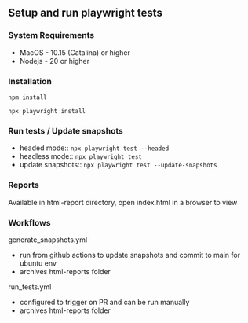 ## Setup and run playwright tests

### System Requirements
- MacOS - 10.15 (Catalina) or higher
- Nodejs - 20 or higher

### Installation
`npm install`

`npx playwright install`

### Run tests / Update snapshots
- headed mode:: `npx playwright test --headed`
- headless mode:: `npx playwright test` 
- update snapshots:: `npx playwright test --update-snapshots`

### Reports
Available in html-report directory, open index.html in a browser to view

### Workflows
generate_snapshots.yml
- run from github actions to update snapshots and commit to main for ubuntu env
- archives html-reports folder

run_tests.yml
- configured to trigger on PR and can be run manually
- archives html-reports folder
